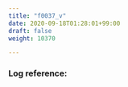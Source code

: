 ```yaml
---
title: "f0037_v"
date: 2020-09-18T01:28:01+99:00
draft: false
weight: 10370

---
```


### Log reference: <no value>

```
